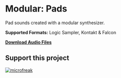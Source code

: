 # Modular: Pads
 
Pad sounds created with a modular synthesizer.

**Supported Formats:** Logic Sampler, Kontakt & Falcon

**[Download Audio Files](https://github.com/publicsamples/Modular-Noise/releases/tag/1.0)**

## **Support this project**

[
![microfreak](https://www.modularsamples.com/img/mf.png)
](https://www.modularsamples.com/artuira-microfreak-patch-collection/)


